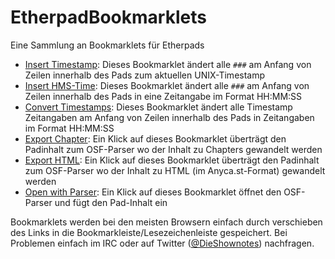 EtherpadBookmarklets
====================

Eine Sammlung an Bookmarklets für Etherpads

* <a href="javascript:(function(){function insertTS(){var padlines=padeditor.ace.exportText().split('\n'),timestamp=Math.round(new Date().getTime()/1000),i=0;for(var i=0;i<padlines.length;i++){if(padlines[i].indexOf('###')==0){padeditor.ace.replaceRange([i,0],[i,3],''+timestamp);console.log(i)}}window.setTimeout(insertTS,1000)}insertTS()})()">Insert Timestamp</a>: Dieses Bookmarklet ändert alle ```###``` am Anfang von Zeilen innerhalb des Pads zum aktuellen UNIX-Timestamp
* <a href="javascript:(function(){var currentTime=new Date();var startDMY=prompt('Enter your Start-Day',currentTime.getDate()+'.'+(currentTime.getMonth()+1)+'.'+currentTime.getFullYear()).split('.');var startHMS=prompt('Enter your Start-Time',currentTime.getHours()+':'+currentTime.getMinutes()+':'+currentTime.getSeconds()).split(':');var starttime=new Date(startDMY[2],(startDMY[1]-1),startDMY[0],startHMS[0],startHMS[1],startHMS[2],0);var starttimestamp=Math.round(starttime.getTime()/1000);function calculateTime(now){var time=parseInt(now)-parseInt(starttimestamp),date,hours,minutes,seconds,returntime='';console.log(time+' '+now+' '+starttimestamp);hours=Math.floor(time/3600);minutes=Math.floor((time-(hours*3600))/60);seconds=time-(hours*3600)-(minutes*60);returntime+=(hours<10)?'0'+hours+':':hours+':';returntime+=(minutes<10)?'0'+minutes+':':minutes+':';returntime+=(seconds<10)?'0'+seconds:seconds;return returntime}function insertHMS(starttimestamp){var padlines=padeditor.ace.exportText().split('\n'),timestamp=Math.round(new Date().getTime()/1000),i=0;for(var i=0;i<padlines.length;i++){if(padlines[i].indexOf('###')==0){padeditor.ace.replaceRange([i,0],[i,3],''+calculateTime(timestamp));console.log(i)}}window.setTimeout(insertHMS,750,starttimestamp)}insertHMS(starttimestamp)})()">Insert HMS-Time</a>: Dieses Bookmarklet ändert alle ```###``` am Anfang von Zeilen innerhalb des Pads in eine Zeitangabe im Format HH:MM:SS
* <a href="javascript:(function(){function calculateTime(starttime,now){var time=parseInt(now)-parseInt(starttime),date,hours,minutes,seconds,returntime='';hours=Math.floor(time/3600);minutes=Math.floor((time-(hours*3600))/60);seconds=time-(hours*3600)-(minutes*60);returntime+=(hours<10)?'0'+hours+':':hours+':';returntime+=(minutes<10)?'0'+minutes+':':minutes+':';returntime+=(seconds<10)?'0'+seconds:seconds;return returntime}var padlines=padeditor.ace.exportText().split('\n'),i=0,starttime=false,timestamp,newtime;for(var i=0;i<padlines.length;i++){if(starttime===false){if(padlines[i].substr(10,1)==' '){if(isNaN(parseInt(padlines[i].substr(0,10),10))===false){starttime=prompt('Enter your Start-Timestamp',padlines[i].substr(0,10))}}}else{if(padlines[i].substr(10,1)==' '){timestamp=padlines[i].substr(0,10);if(isNaN(parseInt(timestamp,10))===false){newtime=calculateTime(starttime,timestamp);padeditor.ace.replaceRange([i,0],[i,10],''+newtime);console.log('timestamp: '+timestamp+' time: '+newtime)}}}}})()">Convert Timestamps</a>: Dieses Bookmarklet ändert alle Timestamp Zeitangaben am Anfang von Zeilen innerhalb des Pads in Zeitangaben im Format HH:MM:SS
* <a href="javascript:(function(){var padcontent=padeditor.ace.exportText();function post_to_url(path,params){var form=cpWindow.document.createElement('form'),hiddenField;form.setAttribute('method','post');form.setAttribute('action',path);for(var key in params){if(params.hasOwnProperty(key)){hiddenField=document.createElement('input');hiddenField.setAttribute('type','hidden');hiddenField.setAttribute('name',key);hiddenField.setAttribute('value',params[key]);form.appendChild(hiddenField)}}cpWindow.document.body.appendChild(form);form.submit()}cpWindow=window.open('about:blank');post_to_url('http://cdn.simon.waldherr.eu/projects/osf-parser-suite/api/',{'amazon':'shownot.es-21','thomann':'93439','fullmode':1,'pad':padcontent,'download':1,'exportmode':'chapter'})})()">Export Chapter</a>: Ein Klick auf dieses Bookmarklet überträgt den Padinhalt zum OSF-Parser wo der Inhalt zu Chapters gewandelt werden
* <a href="javascript:(function(){var padcontent=padeditor.ace.exportText();function post_to_url(path,params){var form=cpWindow.document.createElement('form'),hiddenField;form.setAttribute('method','post');form.setAttribute('action',path);for(var key in params){if(params.hasOwnProperty(key)){hiddenField=document.createElement('input');hiddenField.setAttribute('type','hidden');hiddenField.setAttribute('name',key);hiddenField.setAttribute('value',params[key]);form.appendChild(hiddenField)}}cpWindow.document.body.appendChild(form);form.submit()}cpWindow=window.open('about:blank');post_to_url('http://cdn.simon.waldherr.eu/projects/osf-parser-suite/api/',{'amazon':'shownot.es-21','thomann':'93439','fullmode':1,'pad':padcontent,'download':1,'exportmode':'anycast-full'})})()">Export HTML</a>: Ein Klick auf dieses Bookmarklet überträgt den Padinhalt zum OSF-Parser wo der Inhalt zu HTML (im Anyca.st-Format) gewandelt werden
* <a href="javascript:(function(){var padcontent=padeditor.ace.exportText();function post_to_url(path,params){var form=cpWindow.document.createElement('form'),hiddenField;form.setAttribute('method','post');form.setAttribute('action',path);for(var key in params){if(params.hasOwnProperty(key)){hiddenField=document.createElement('input');hiddenField.setAttribute('type','hidden');hiddenField.setAttribute('name',key);hiddenField.setAttribute('value',params[key]);form.appendChild(hiddenField)}}cpWindow.document.body.appendChild(form);form.submit()}cpWindow=window.open('about:blank');post_to_url('http://tools.shownot.es/parser/',{'padcontent':padcontent})})()">Open with Parser</a>: Ein Klick auf dieses Bookmarklet öffnet den OSF-Parser und fügt den Pad-Inhalt ein

Bookmarklets werden bei den meisten Browsern einfach durch verschieben des Links in die Bookmarkleiste/Lesezeichenleiste gespeichert. Bei Problemen einfach im IRC oder auf Twitter ([@DieShownotes](http://twitter.com/dieshownotes)) nachfragen.
